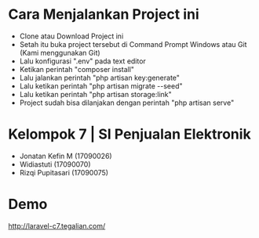 # Cara Menjalankan Project ini
- Clone atau Download Project ini
- Setah itu buka project tersebut di Command Prompt Windows atau Git (Kami menggunakan Git)
- Lalu konfigurasi ".env" pada text editor
- Ketikan perintah "composer install"
- Lalu jalankan perintah "php artisan key:generate"
- Lalu ketikan perintah "php artisan migrate --seed"
- Lalu ketikan perintah "php artisan storage:link"
- Project sudah bisa dilanjakan dengan perintah "php artisan serve"

# Kelompok 7 | SI Penjualan Elektronik
- Jonatan Kefin M       (17090026)
- Widiastuti            (17090070)
- Rizqi Pupitasari      (17090075)

# Demo
http://laravel-c7.tegalian.com/
